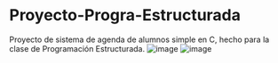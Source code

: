 # Proyecto-Progra-Estructurada

Proyecto de sistema de agenda de alumnos simple en C, hecho para la clase de Programación Estructurada.
![image](https://github.com/user-attachments/assets/c98e447a-69a5-4956-813d-9ccb0149dc8c)
![image](https://github.com/user-attachments/assets/4d5a25a9-3e2d-4cf1-b6c4-53b3d6c94c5e)

